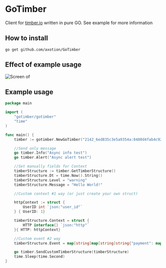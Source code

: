 # GoTimber

Client for [timber.io](https://timber.io/) written in pure GO. See example for more information

## How to install

```
go get github.com/axotion/GoTimber
```
## Effect of example usage
![Screen of ](https://imgur.com/MagefjBl.png)

## Example usage 

```go
package main

import (
	"gotimber/gotimber"
	"time"
)

func main() {
	timber := gotimber.NewGoTimber("2142_6ed835c3e5a9354a:8480d4fab4c9288bd96d476a0f253f0aa8ab8eba476d2b4c35ed1722e53aab5a")

	//Send only message
	go timber.Info("Async info test")
	go timber.Alert("Async alert test")

	//Set manually fields for Context
	timberStructure := timber.GetTimberStructure()
	timberStructure.Dt = time.Now().String()
	timberStructure.Level = "warning"
	timberStructure.Message = "Hello World!"

	//Custom context #1 way (or just create your own struct)

	httpContext := struct {
		UserID int `json:"user_id"` 
	} { UserID: 1}

	timberStructure.Context = struct {
		HTTP interface{} `json:"http"`
	}{ HTTP: httpContext}

	//Custom event #2 way
	timberStructure.Event = map[string]map[string]string{"payment": map[string]string{"id": "1", "success": "ok"}, "order": map[string]string{"id": "2"}}

	go timber.SendCustomTimberStructure(timberStructure)
	time.Sleep(time.Second)
}



    

